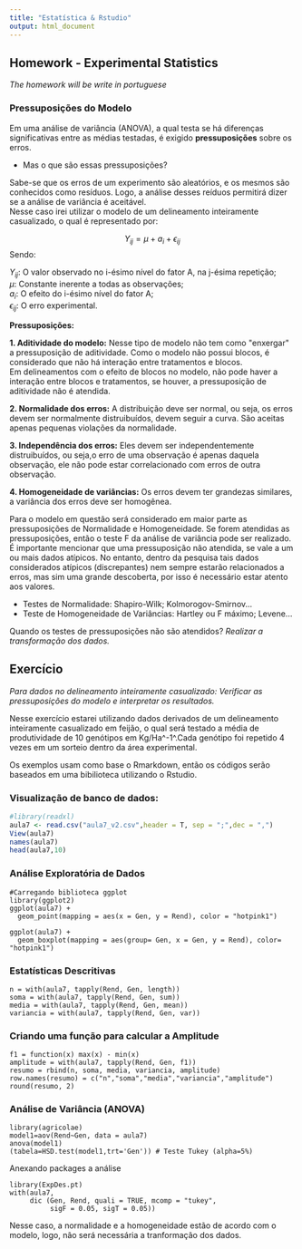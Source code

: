 ```yaml
---
title: "Estatística & Rstudio"
output: html_document
---
```


## **Homework - Experimental Statistics**  
*The homework will be write in portuguese*  

### Pressuposições do Modelo  

Em uma análise de variância (ANOVA), a qual testa se há diferenças significativas entre as médias testadas, é exigido **pressuposições** sobre os erros.  

- Mas o que são essas pressuposições?   

Sabe-se que os erros de um experimento são aleatórios, e os mesmos são conhecidos como resíduos. Logo, a análise desses reíduos permitirá dizer se a análise de variância é aceitável.  
Nesse caso irei utilizar o modelo de um delineamento inteiramente casualizado, o qual é representado por:  

$$
Y_{ij} = \mu + a_i  + \epsilon_{ij}
$$
Sendo:  

$Y_{ij}$: O valor observado no i-ésimo nível do fator A, na j-ésima repetição;  
$\mu$: Constante inerente a todas as observações;  
$a_i$: O efeito do i-ésimo nível do fator A;  
$\epsilon_{ij}$: O erro experimental.  

**Pressuposições:**  

**1. Aditividade do modelo:** Nesse tipo de modelo não tem como "enxergar" a pressuposição de aditividade. Como o modelo não possui blocos, é considerado que não há interação entre tratamentos e blocos.  
Em delineamentos com o efeito de blocos no modelo, não pode haver a interação entre blocos e tratamentos, se houver, a pressuposição de aditividade não é atendida.  

**2. Normalidade dos erros:** A distribuição deve ser normal, ou seja, os erros devem ser normalmente distruibuídos, devem seguir a curva. São aceitas apenas pequenas violações da normalidade.  

**3. Independência dos erros:** Eles devem ser independentemente distruibuídos, ou seja,o erro de uma observação é apenas daquela observação, ele não pode estar correlacionado com erros de outra observação.    

**4. Homogeneidade de variâncias:** Os erros devem ter grandezas similares, a variância dos erros deve ser homogênea.    

Para o modelo em questão será considerado em maior parte as pressuposições de Normalidade e Homogeneidade. Se forem atendidas as pressuposições, então o teste F da análise de variância pode ser realizado.  
É importante mencionar que uma pressuposição não atendida, se vale a um ou mais dados atípicos. No entanto, dentro da pesquisa tais dados considerados atípicos (discrepantes) nem sempre estarão relacionados a erros, mas sim uma grande descoberta, por isso é necessário estar atento aos valores.  

- Testes de Normalidade: Shapiro-Wilk; Kolmorogov-Smirnov...  
- Teste de Homogeneidade de Variâncias: Hartley ou F máximo; Levene...  

Quando os testes de pressuposições não são atendidos? *Realizar a transformação dos dados.*

## Exercício

*Para dados no delineamento inteiramente casualizado: Verificar as pressuposições do modelo e interpretar os resultados.*  

Nesse exercício estarei utilizando dados derivados de um delineamento inteiramente casualizado em feijão, o qual será testado a média de produtividade de 10 genótipos em Kg/Ha^-1^.Cada genótipo foi repetido 4 vezes em um sorteio dentro da área experimental.  


Os exemplos usam como base o Rmarkdown, então os códigos serão baseados em uma bibilioteca utilizando o Rstudio.   

### Visualização de banco de dados:

```R
#library(readxl)
aula7 <- read.csv("aula7_v2.csv",header = T, sep = ";",dec = ",")
View(aula7)
names(aula7)
head(aula7,10)
```

### Análise Exploratória de Dados  
```{r library}
#Carregando biblioteca ggplot
library(ggplot2)
ggplot(aula7) + 
  geom_point(mapping = aes(x = Gen, y = Rend), color = "hotpink1")
```

``` {r Gráfico de caixa}
ggplot(aula7) +
  geom_boxplot(mapping = aes(group= Gen, x = Gen, y = Rend), color= "hotpink1")

```


### Estatísticas Descritivas
```{r análise descritiva, echo=TRUE, include=TRUE}
n = with(aula7, tapply(Rend, Gen, length))
soma = with(aula7, tapply(Rend, Gen, sum))
media = with(aula7, tapply(Rend, Gen, mean))
variancia = with(aula7, tapply(Rend, Gen, var))
```

### Criando uma função para calcular a Amplitude  
```{r functions}
f1 = function(x) max(x) - min(x)
amplitude = with(aula7, tapply(Rend, Gen, f1))
resumo = rbind(n, soma, media, variancia, amplitude)
row.names(resumo) = c("n","soma","media","variancia","amplitude")
round(resumo, 2)

```
### Análise de Variância (ANOVA)

```{r calculando a anova}
library(agricolae)
model1=aov(Rend~Gen, data = aula7)
anova(model1)
(tabela=HSD.test(model1,trt='Gen')) # Teste Tukey (alpha=5%)

```
Anexando packages a análise

```{r library para funções}
library(ExpDes.pt)
with(aula7,
     dic (Gen, Rend, quali = TRUE, mcomp = "tukey",
          sigF = 0.05, sigT = 0.05))
```
Nesse caso, a normalidade e a homogeneidade estão de acordo com o modelo, logo, não será necessária a tranformação dos dados. 





